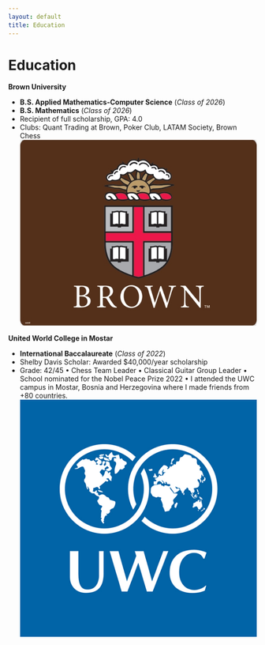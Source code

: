 ```yaml
---
layout: default
title: Education
---
```


# Education
**Brown University**
- **B.S. Applied Mathematics-Computer Science** (_Class of 2026_)
- **B.S. Mathematics** (_Class of 2026_)
- Recipient of full scholarship, GPA: 4.0
- Clubs: Quant Trading at Brown, Poker Club, LATAM Society, Brown Chess
![Brown University Logo](/assets/images/Brown_Logo.jpeg)

**United World College in Mostar**
- **International Baccalaureate** (_Class of 2022_)
- Shelby Davis Scholar: Awarded $40,000/year scholarship
- Grade: 42/45
• Chess Team Leader
• Classical Guitar Group Leader
• School nominated for the Nobel Peace Prize 2022
• I attended the UWC campus in Mostar, Bosnia and Herzegovina where I made friends from +80 countries.
![UWC Logo](/assets/images/UWC_logo.png)
